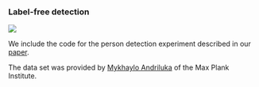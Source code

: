 <h3>Label-free detection</h3>

<img src="http://russellsstewart.com/s/labelfreeman.png"></img>

<p>We include the code for the person detection experiment described in our <a href="https://arxiv.org/abs/1609.05566">paper</a>.

The data set was provided by <a href="https://www.mpi-inf.mpg.de/departments/computer-vision-and-multimodal-computing/people/mykhaylo-andriluka/">Mykhaylo Andriluka</a> of the Max Plank Institute.
